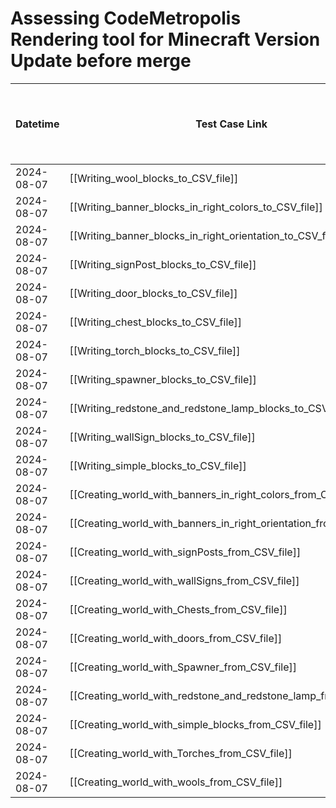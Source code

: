 # Assessing CodeMetropolis Rendering tool for Minecraft Version Update before merge

| Datetime   | Test Case Link                                                     | Tester            | Passed/Failed | Links to issues (if a bug is found) | Consequences (if the test case needs to be fixed) |
| ---------- | ------------------------------------------------------------------ | ----------------- | ------------- | ----------------------------------- | ------------------------------------------------- |
| 2024-08-07 | [[Writing_wool_blocks_to_CSV_file]]                                | Búcsú Áron | Passed        |                                     |                                                   |
| 2024-08-07 | [[Writing_banner_blocks_in_right_colors_to_CSV_file]]              | Búcsú Áron | Passed        |                                     |                                                   |
| 2024-08-07 | [[Writing_banner_blocks_in_right_orientation_to_CSV_file]]         | Búcsú Áron | Passed        |                                     |                                                   |
| 2024-08-07 | [[Writing_signPost_blocks_to_CSV_file]]                            | Búcsú Áron | Passed        |                                     |                                                   |
| 2024-08-07 | [[Writing_door_blocks_to_CSV_file]]                                | Búcsú Áron | Passed        |                                     |                                                   |
| 2024-08-07 | [[Writing_chest_blocks_to_CSV_file]]                               | Búcsú Áron | Passed        |                                     |                                                   |
| 2024-08-07 | [[Writing_torch_blocks_to_CSV_file]]                               | Búcsú Áron | Passed        |                                     |                                                   |
| 2024-08-07 | [[Writing_spawner_blocks_to_CSV_file]]                             | Búcsú Áron | Passed        |                                     |                                                   |
| 2024-08-07 | [[Writing_redstone_and_redstone_lamp_blocks_to_CSV_file]]          | Búcsú Áron | Passed        |                                     |                                                   |
| 2024-08-07 | [[Writing_wallSign_blocks_to_CSV_file]]                            | Búcsú Áron | Passed        |                                     |                                                   |
| 2024-08-07 | [[Writing_simple_blocks_to_CSV_file]]                              | Búcsú Áron | Passed        |                                     |                                                   |
| 2024-08-07 | [[Creating_world_with_banners_in_right_colors_from_CSV_file]]      | Búcsú Áron | Passed        |                                     |                                                   |
| 2024-08-07 | [[Creating_world_with_banners_in_right_orientation_from_CSV_file]] | Búcsú Áron | Passed        |                                     |                                                   |
| 2024-08-07 | [[Creating_world_with_signPosts_from_CSV_file]]                    | Búcsú Áron | Passed        |                                     |                                                   |
| 2024-08-07 | [[Creating_world_with_wallSigns_from_CSV_file]]                    | Búcsú Áron | Passed        |                                     |                                                   |
| 2024-08-07 | [[Creating_world_with_Chests_from_CSV_file]]                       | Búcsú Áron | Passed        |                                     |                                                   |
| 2024-08-07 | [[Creating_world_with_doors_from_CSV_file]]                        | Búcsú Áron | Passed        |                                     |                                                   |
| 2024-08-07 | [[Creating_world_with_Spawner_from_CSV_file]]                      | Búcsú Áron | Passed        |                                     |                                                   |
| 2024-08-07 | [[Creating_world_with_redstone_and_redstone_lamp_from_CSV_file]]   | Búcsú Áron | Passed        |                                     |                                                   |
| 2024-08-07 | [[Creating_world_with_simple_blocks_from_CSV_file]]                | Búcsú Áron | Passed        |                                     |                                                   |
| 2024-08-07 | [[Creating_world_with_Torches_from_CSV_file]]                      | Búcsú Áron | Passed        |                                     |                                                   |
| 2024-08-07 | [[Creating_world_with_wools_from_CSV_file]]                        | Búcsú Áron | Passed        |                                     |                                                   |
